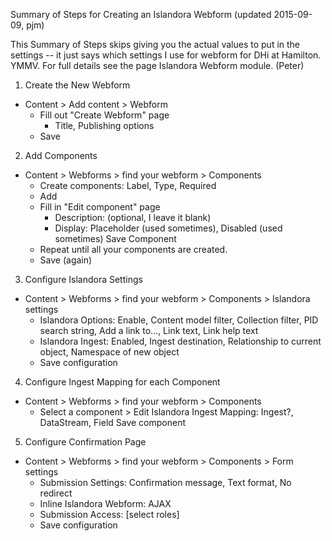 Summary of Steps for Creating an Islandora Webform
(updated 2015-09-09, pjm)

This Summary of Steps skips giving you the actual values to put in the settings -- it just says which settings I use for webform for DHi at Hamilton. YMMV. For full details see the page Islandora Webform module. (Peter)

1. Create the New Webform
  * Content > Add content > Webform
    * Fill out "Create Webform" page
      * Title, Publishing options
    * Save
2. Add Components
  * Content > Webforms > find your webform > Components
    * Create components: Label, Type, Required
    * Add
    * Fill in "Edit component" page
      * Description: (optional, I leave it blank)
      * Display: Placeholder (used sometimes), Disabled (used sometimes)
Save Component
    * Repeat until all your components are created.
    * Save (again)
3. Configure Islandora Settings
  * Content > Webforms > find your webform > Components > Islandora settings
    * Islandora Options: Enable, Content model filter, Collection filter, PID search string, Add a link to..., Link text, Link help text
    * Islandora Ingest: Enabled, Ingest destination, Relationship to current object, Namespace of new object
    * Save configuration
4. Configure Ingest Mapping for each Component
  * Content > Webforms > find your webform > Components
    * Select a component > Edit
Islandora Ingest Mapping: Ingest?, DataStream, Field
Save component
5. Configure Confirmation Page
  * Content > Webforms > find your webform > Components > Form settings
    * Submission Settings: Confirmation message, Text format, No redirect
    * Inline Islandora Webform: AJAX
    * Submission Access: [select roles]
    * Save configuration
